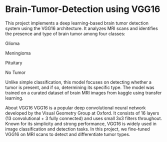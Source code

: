 # Brain-Tumor-Detection using VGG16

This project implements a deep learning-based brain tumor detection system using the VGG16 architecture. It analyzes MRI scans and identifies the presence and type of brain tumor among four classes:

Glioma

Meningioma

Pituitary

No Tumor

Unlike simple classification, this model focuses on detecting whether a tumor is present, and if so, determining its specific type. The model was trained on a curated dataset of brain MRI images from kaggle using transfer learning.

About VGG16
VGG16 is a popular deep convolutional neural network developed by the Visual Geometry Group at Oxford. It consists of 16 layers (13 convolutional + 3 fully connected) and uses small 3x3 filters throughout. Known for its simplicity and strong performance, VGG16 is widely used in image classification and detection tasks. In this project, we fine-tuned VGG16 on MRI scans to detect and differentiate tumor types.

